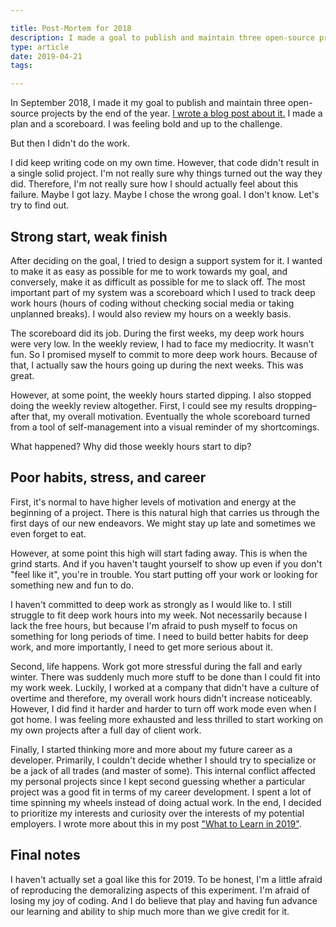 ```yaml
---

title: Post-Mortem for 2018
description: I made a goal to publish and maintain three open-source projects and then I didn't do that
type: article
date: 2019-04-21
tags:

---
```


In September 2018, I made it my goal to publish and maintain three open-source projects by the end of the year. [I wrote a blog post about it.](https://www.flashover.blog/posts/deep-work-and-the-4-disciplines-of-execution/) I made a plan and a scoreboard. I was feeling bold and up to the challenge.

But then I didn't do the work.

I did keep writing code on my own time. However, that code didn't result in a single solid project. I'm not really sure why things turned out the way they did. Therefore, I'm not really sure how I should actually feel about this failure. Maybe I got lazy. Maybe I chose the wrong goal. I don't know. Let's try to find out.

## Strong start, weak finish

After deciding on the goal, I tried to design a support system for it. I wanted to make it as easy as possible for me to work towards my goal, and conversely, make it as difficult as possible for me to slack off. The most important part of my system was a scoreboard which I used to track deep work hours (hours of coding without checking social media or taking unplanned breaks). I would also review my hours on a weekly basis.

The scoreboard did its job. During the first weeks, my deep work hours were very low. In the weekly review, I had to face my mediocrity. It wasn't fun. So I promised myself to commit to more deep work hours. Because of that, I actually saw the hours going up during the next weeks. This was great.

However, at some point, the weekly hours started dipping. I also stopped doing the weekly review altogether. First, I could see my results dropping–after that, my overall motivation. Eventually the whole scoreboard turned from a tool of self-management into a visual reminder of my shortcomings.

What happened? Why did those weekly hours start to dip?

## Poor habits, stress, and career

First, it's normal to have higher levels of motivation and energy at the beginning of a project. There is this natural high that carries us through the first days of our new endeavors. We might stay up late and sometimes we even forget to eat.

However, at some point this high will start fading away. This is when the grind starts. And if you haven't taught yourself to show up even if you don't "feel like it", you're in trouble. You start putting off your work or looking for something new and fun to do.

I haven't committed to deep work as strongly as I would like to. I still struggle to fit deep work hours into my week. Not necessarily because I lack the free hours, but because I'm afraid to push myself to focus on something for long periods of time. I need to build better habits for deep work, and more importantly, I need to get more serious about it.

Second, life happens. Work got more stressful during the fall and early winter. There was suddenly much more stuff to be done than I could fit into my work week. Luckily, I worked at a company that didn't have a culture of overtime and therefore, my overall work hours didn't increase noticeably. However, I did find it harder and harder to turn off work mode even when I got home. I was feeling more exhausted and less thrilled to start working on my own projects after a full day of client work.

Finally, I started thinking more and more about my future career as a developer. Primarily, I couldn't decide whether I should try to specialize or be a jack of all trades (and master of some). This internal conflict affected my personal projects since I kept second guessing whether a particular project was a good fit in terms of my career development. I spent a lot of time spinning my wheels instead of doing actual work. In the end, I decided to prioritize my interests and curiosity over the interests of my potential employers. I wrote more about this in my post ["What to Learn in 2019"](https://www.flashover.blog/posts/what-to-learn-in-2019/).

## Final notes

I haven't actually set a goal like this for 2019. To be honest, I'm a little afraid of reproducing the demoralizing aspects of this experiment. I'm afraid of losing my joy of coding. And I do believe that play and having fun advance our learning and ability to ship much more than we give credit for it.
